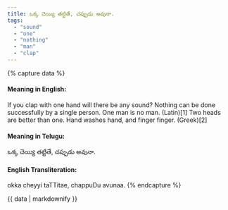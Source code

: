 ```yaml
---
title: ఒక్క చెయ్యి తట్టితే, చప్పుడు అవునా.
tags:
  - "sound"
  - "one"
  - "nothing"
  - "man"
  - "clap"
---
```


{% capture data %}
#### Meaning in English:
If you clap with one hand will there be any sound?
Nothing can be done successfully by a single person.
One man is no man. (Latin)[1]
Two heads are better than one.
Hand washes hand, and finger finger. (Greek)[2]

#### Meaning in Telugu:
ఒక్క చెయ్యి తట్టితే, చప్పుడు అవునా.

#### English Transliteration:
okka cheyyi taTTitae, chappuDu avunaa.
{% endcapture %}

{{ data | markdownify }}

